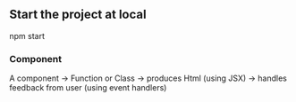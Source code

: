 ## Start the project at local
  npm start
### Component
  A component -> Function or Class -> produces Html (using JSX) -> handles feedback from user (using event handlers)

